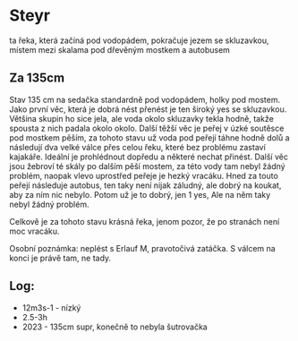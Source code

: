 # Steyr

ta řeka, která začíná pod vodopádem, pokračuje jezem se skluzavkou, místem mezi skalama pod dřevěným mostkem a autobusem

## Za 135cm

Stav 135 cm na sedačka standardně pod vodopádem, holky pod mostem. Jako první věc, která je dobrá nést přenést je ten široký yes se skluzavkou. Většina skupin ho sice jela, ale voda okolo skluzavky tekla hodně, takže spousta z nich padala okolo okolo. Další těžší věc je peřej v úzké soutěsce pod mostkem pěším, za tohoto stavu už voda pod peřejí táhne hodně dolů a následují dva velké válce přes celou řeku, které bez problému zastaví kajakáře. Ideální je prohlédnout dopředu a některé nechat přinést. Další věc jsou žebroví té skály po dalším pěší mostem, za této vody tam nebyl žádný problém, naopak vlevo uprostřed peřeje je hezký vracáku. Hned za touto peřejí následuje autobus, ten taky není nijak záludný, ale dobrý na koukat, aby za ním nic nebylo. Potom už je to dobrý, jen 1 yes, Ale na něm taky nebyl žádný problém.

Celkově je za tohoto stavu krásná řeka, jenom pozor, že po stranách není moc vracáku.

Osobní poznámka: neplést s Erlauf M, pravotočivá zatáčka. S válcem na konci je právě tam, ne tady.

## Log:
 * 12m3s-1 - nízký
 * 2.5-3h
 * 2023 - 135cm supr, konečně to nebyla šutrovačka
